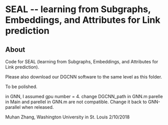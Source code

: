SEAL -- learning from Subgraphs, Embeddings, and Attributes for Link prediction
===============================================================================

About
-----

Code for SEAL (learning from Subgraphs, Embeddings, and Attributes for Link prediction).

Please also download our DGCNN software to the same level as this folder.

To be polished.

in GNN, I assumed gpu number = 4.
change DGCNN_path in GNN.m
parelle in Main and parellel in GNN.m are not compatible. Change it back to GNN-parallel when released.


Muhan Zhang, Washington University in St. Louis
2/10/2018
